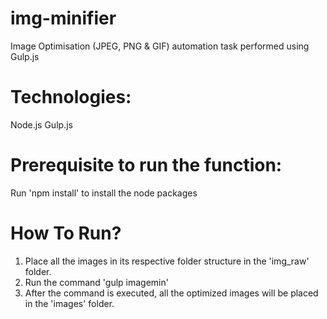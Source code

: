 # img-minifier

Image Optimisation (JPEG, PNG & GIF) automation task performed using Gulp.js

# Technologies:

Node.js
Gulp.js

# Prerequisite to run the function:

Run 'npm install' to install the node packages

# How To Run?

1. Place all the images in its respective folder structure in the 'img_raw' folder.
2. Run the command 'gulp imagemin'
3. After the command is executed, all the optimized images will be placed in the 'images' folder.
